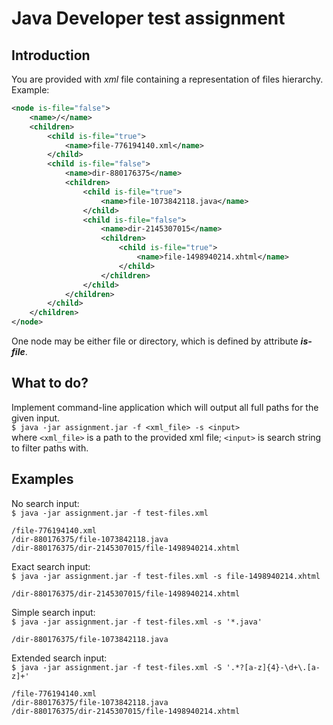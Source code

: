# Java Developer test assignment
## Introduction
You are provided with *xml* file containing a representation of files hierarchy.  
Example:
```xml
<node is-file="false">
    <name>/</name>
    <children>
        <child is-file="true">
            <name>file-776194140.xml</name>
        </child>
        <child is-file="false">
            <name>dir-880176375</name>
            <children>
                <child is-file="true">
                    <name>file-1073842118.java</name>
                </child>
                <child is-file="false">
                    <name>dir-2145307015</name>
                    <children>
                        <child is-file="true">
                            <name>file-1498940214.xhtml</name>
                        </child>
                    </children>
                </child>
            </children>
        </child>
    </children>
</node>
```
One node may be either file or directory, which is defined by attribute ***is-file***.

## What to do?

Implement command-line application which will output all full paths for the given input.  
`$ java -jar assignment.jar -f <xml_file> -s <input>`  
where `<xml_file>` is a path to the provided xml file; `<input>` is search string to filter paths with.

## Examples
No search input:  
`$ java -jar assignment.jar -f test-files.xml`
```
/file-776194140.xml
/dir-880176375/file-1073842118.java
/dir-880176375/dir-2145307015/file-1498940214.xhtml
```

Exact search input:  
`$ java -jar assignment.jar -f test-files.xml -s file-1498940214.xhtml`
```
/dir-880176375/dir-2145307015/file-1498940214.xhtml
```
Simple search input:  
`$ java -jar assignment.jar -f test-files.xml -s '*.java'`
```
/dir-880176375/file-1073842118.java
```
Extended search input:  
`$ java -jar assignment.jar -f test-files.xml -S '.*?[a-z]{4}-\d+\.[a-z]+'`
```
/file-776194140.xml
/dir-880176375/file-1073842118.java
/dir-880176375/dir-2145307015/file-1498940214.xhtml
```
